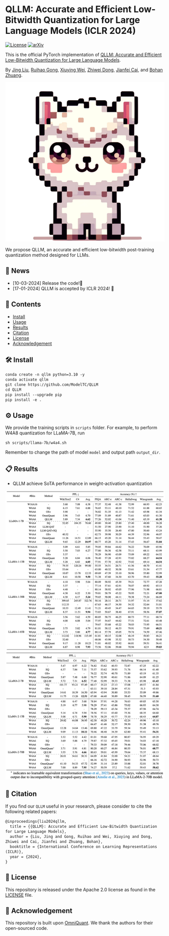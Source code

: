 # QLLM: Accurate and Efficient Low-Bitwidth Quantization for Large Language Models (ICLR 2024)

[![License](https://img.shields.io/badge/License-Apache_2.0-blue.svg)](https://opensource.org/licenses/Apache-2.0) 
[![arXiv](https://img.shields.io/badge/QLLM-2310.08041-b31b1b.svg)](https://arxiv.org/abs/2310.08041)

This is the official PyTorch implementation of [QLLM: Accurate and Efficient Low-Bitwidth Quantization for Large Language Models](https://arxiv.org/abs/2310.08041).

By [Jing Liu](https://jing-liu.com/), [Ruihao Gong](https://xhplus.github.io/), [Xiuying Wei](https://wimh966.github.io/), [Zhiwei Dong](https://zwdong.com.cn/), [Jianfei Cai](https://jianfei-cai.github.io/), and [Bohan Zhuang](https://bohanzhuang.github.io/).

![qllm](imgs/qllm.png)

We propose QLLM, an accurate and efficient low-bitwidth post-training quantization method designed for LLMs.

## 📰 News
- [10-03-2024]  Release the code!🌟
- [17-01-2024] QLLM is accepted by ICLR 2024! 👏

## 📖 Contents
- [Install](#🛠-install)
- [Usage](#⚙️-usage)
- [Results](#📋-results)
- [Citation](#📝-citation)
- [License](#🧾-license)
- [Acknowledgement](#🙏-acknowledgement)

## 🛠 Install
```
conda create -n qllm python=3.10 -y
conda activate qllm
git clone https://github.com/ModelTC/QLLM
cd QLLM
pip install --upgrade pip 
pip install -e .
```

## ⚙️ Usage
We provide the training scripts in `scripts` folder. For example, to perform W4A8 quantization for LLaMA-7B, run
```
sh scripts/llama-7b/w4a4.sh
```
Remember to change the path of model `model` and output path `output_dir`.

## 📋 Results
* QLLM achieve SoTA performance in weight-activation quantization

![weight_activation_llama_1](imgs/llama_1_results.png)
![weight_activation_llama_2](imgs/llama_2_results.png)

## 📝 Citation
If you find our `QLLM` useful in your research, please consider to cite the following related papers:
```
@inproceedings{liu2024qllm,
  title = {{QLLM}: Accurate and Efficient Low-Bitwidth Quantization for Large Language Models},
  author = {Liu, Jing and Gong, Ruihao and Wei, Xiuying and Dong, Zhiwei and Cai, Jianfei and Zhuang, Bohan},
  booktitle = {International Conference on Learning Representations (ICLR)},
  year = {2024},
}
```

## 🧾 License
This repository is released under the Apache 2.0 license as found in the [LICENSE](./LICENSE) file.

## 🙏 Acknowledgement
This repository is built upon [OmniQuant](https://github.com/OpenGVLab/OmniQuant). We thank the authors for their open-sourced code.